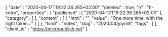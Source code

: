 {
  "date" : "2020-04-17T19:22:36.265+02:00",
  "deleted" : true,
  "h" : "h-entry",
  "properties" : {
    "published" : [ "2020-04-17T19:22:36.265+02:00" ],
    "category" : [ ],
    "content" : [ {
      "html" : "",
      "value" : "One more time, with the right token..."
    } ]
  },
  "kind" : "notes",
  "slug" : "2020/04/joym8",
  "tags" : [ ],
  "client_id" : "https://micropublish.net"
}
